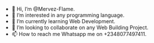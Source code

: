 - 👋 Hi, I’m @Mervez-Flame.
- 👀 I’m interested in any programming language.
- 🌱 I’m currently learning Web Development.
- 💞️ I’m looking to collaborate on any Web Building Project.
- 📫 How to reach me Whatsapp me on +2348077497411.

<!---
Mervez-Flame/Mervez-Flame is a ✨ special ✨ repository because its `README.md` (this file) appears on your GitHub profile.
You can click the Preview link to take a look at your changes.
--->
